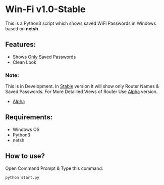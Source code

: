# Win-Fi v1.0-Stable

This is a Python3 script which shows saved WiFi Passwords in Windows based on **netsh**.

## Features:
- Shows Only Saved Passwords
- Clean Look

### Note:
This is in Development. In [Stable](https://github.com/AbirHasan2005/Win-Fi/tree/stable) version it will show only Router Names & Saved Passwords. For More Detailled Views of Router Use [Alpha](https://github.com/AbirHasan2005/Win-Fi/tree/alpha) version.
- [Alpha](https://github.com/AbirHasan2005/Win-Fi/tree/alpha)

## Requirements:
- Windows OS
- Python3
- netsh

## How to use?
Open Command Prompt & Type this command:
```
python start.py
```

